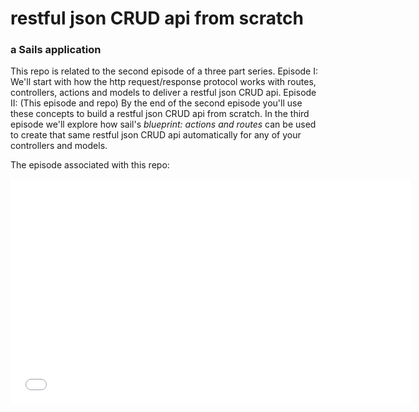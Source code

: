 # restful json CRUD api from scratch
### a Sails application

This repo is related to the second episode of a three part series.  Episode I: We'll start with how the http request/response protocol works with routes, controllers, actions and models to deliver a restful json CRUD api.  Episode II: (This episode and repo) By the end of the second episode you'll use these concepts to build a restful json CRUD api from scratch. In the third episode we'll explore how sail's *blueprint: actions and routes* can be used to create that same restful json CRUD api automatically for any of your controllers and models.

The episode associated with this repo:

<iframe width="640" height="360" src="//www.youtube.com/embed/640cL3aFfA8?feature=player_embedded" frameborder="0" allowfullscreen></iframe>
